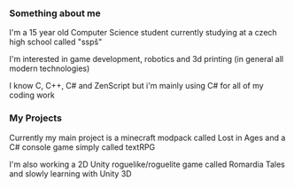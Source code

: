 ### Something about me  

I'm a 15 year old Computer Science student currently studying at a czech high school called "sspš"

I'm interested in game development, robotics and 3d printing (in general all modern technologies)

I know C, C++, C# and ZenScript but i'm mainly using C# for all of my coding work



### My Projects
Currently my main project is a minecraft modpack called Lost in Ages and a C# console game simply called textRPG

I'm also working a 2D Unity roguelike/roguelite game called Romardia Tales and slowly learning with Unity 3D
